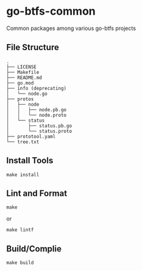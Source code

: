 # go-btfs-common
Common packages among various go-btfs projects

## File Structure

```
.
├── LICENSE
├── Makefile
├── README.md
├── go.mod
├── info (deprecating)
│   └── node.go
├── protos
│   ├── node
│   │   ├── node.pb.go
│   │   └── node.proto
│   └── status
│       ├── status.pb.go
│       └── status.proto
├── prototool.yaml
└── tree.txt
```

## Install Tools

```
make install
```

## Lint and Format

```
make
```
or
```
make lintf
```

## Build/Complie

```
make build
```
